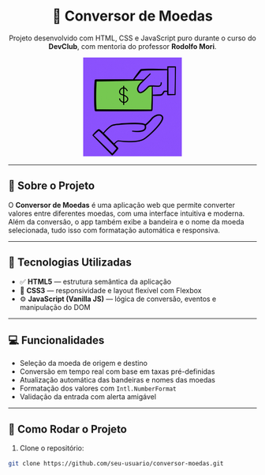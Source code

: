 <h1 align="center">
  💱 Conversor de Moedas
</h1>

<p align="center">
  Projeto desenvolvido com HTML, CSS e JavaScript puro durante o curso do <strong>DevClub</strong>, com mentoria do professor <strong>Rodolfo Mori</strong>.
</p>

<p align="center">
  <img src="./assets/logo.gif" alt="Logo DevClub" width="200px"/>
</p>

---

## 📌 Sobre o Projeto

O **Conversor de Moedas** é uma aplicação web que permite converter valores entre diferentes moedas, com uma interface intuitiva e moderna. Além da conversão, o app também exibe a bandeira e o nome da moeda selecionada, tudo isso com formatação automática e responsiva.

---

## 🧪 Tecnologias Utilizadas

- ✅ **HTML5** — estrutura semântica da aplicação
- 🎨 **CSS3** — responsividade e layout flexível com Flexbox
- ⚙️ **JavaScript (Vanilla JS)** — lógica de conversão, eventos e manipulação do DOM

---

## 💻 Funcionalidades

- Seleção da moeda de origem e destino
- Conversão em tempo real com base em taxas pré-definidas
- Atualização automática das bandeiras e nomes das moedas
- Formatação dos valores com `Intl.NumberFormat`
- Validação da entrada com alerta amigável


---

## 🚀 Como Rodar o Projeto

1. Clone o repositório:
```bash
git clone https://github.com/seu-usuario/conversor-moedas.git




